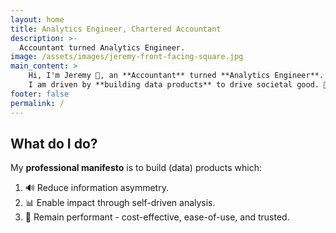 ```yaml
---
layout: home
title: Analytics Engineer, Chartered Accountant
description: >-
  Accountant turned Analytics Engineer.
image: /assets/images/jeremy-front-facing-square.jpg
main_content: >
    Hi, I'm Jeremy 👷, an **Accountant** turned **Analytics Engineer**. Currently Berlin-based 🇩🇪, from Singapore 🇸🇬.
    I am driven by **building data products** to drive societal good. 🤝🏽
footer: false
permalink: /
---
```


## What do I do?

My **professional manifesto** is to build (data) products which:

1. 🔊 Reduce information asymmetry.
2. 📊 Enable impact through self-driven analysis.
3. 🚀 Remain performant - cost-effective, ease-of-use, and trusted.
